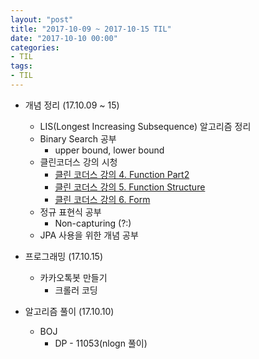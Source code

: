 ```yaml
---
layout: "post"
title: "2017-10-09 ~ 2017-10-15 TIL"
date: "2017-10-10 00:00"
categories:
- TIL
tags:
- TIL
---
```


- 개념 정리 (17.10.09 ~ 15)
  - LIS(Longest Increasing Subsequence) 알고리즘 정리
  - Binary Search 공부
    - upper bound, lower bound
  - 클린코더스 강의 시청
    - [클린 코더스 강의 4. Function Part2](https://www.youtube.com/watch?v=yd2xcVn_pAc)
    - [클린 코더스 강의 5. Function Structure](https://www.youtube.com/watch?v=JSV_YpTFhtw)
    - [클린 코더스 강의 6. Form](https://www.youtube.com/watch?v=PX5IUNdLSzg)
  - 정규 표현식 공부
    - Non-capturing (?:)
  - JPA 사용을 위한 개념 공부

- 프로그래밍 (17.10.15)
  - 카카오톡봇 만들기
    - 크롤러 코딩

- 알고리즘 풀이 (17.10.10)
  - BOJ
    - DP - 11053(nlogn 풀이)
